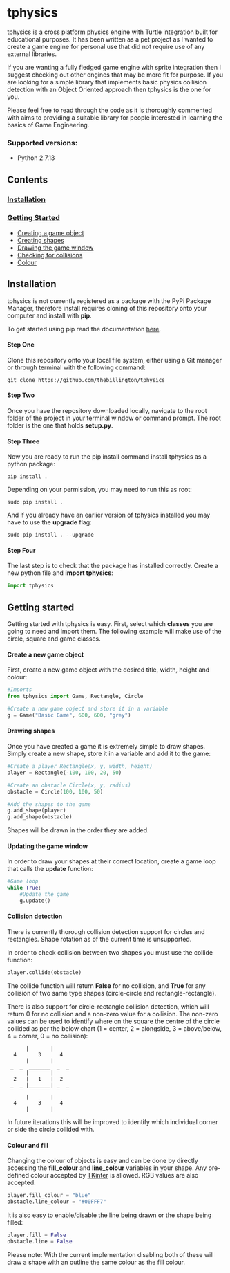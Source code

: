 # tphysics 

tphysics is a cross platform physics engine with Turtle integration built for educational purposes.
It has been written as a pet project as I wanted to create a game engine for personal use that did not require use of any external libraries.

If you are wanting a fully fledged game engine with sprite integration then I suggest checking out other engines that may be more fit for purpose.
If you are looking for a simple library that implements basic physics collision detection with an Object Oriented approach then tphysics is the one for you.

Please feel free to read through the code as it is thoroughly commented with aims to providing a suitable library for people interested in learning the basics of Game Engineering.

### Supported versions:
* Python 2.7.13

## Contents

### [Installation](#install)

### [Getting Started](#getting-started)

* [Creating a game object](#create-a-new-game-object)
* [Creating shapes](#drawing-shapes)
* [Drawing the game window](#updating-the-game-window)
* [Checking for collisions](#collision-detection)
* [Colour](#colour-and-fill)

## Installation

tphysics is not currently registered as a package with the PyPi Package Manager, therefore install requires cloning of this repository onto your computer and install with **pip**.

To get started using pip read the documentation [here](https://pip.pypa.io/en/stable/installing/#do-i-need-to-install-pip).

#### Step One

Clone this repository onto your local file system, either using a Git manager or through terminal with the following command:

```
git clone https://github.com/thebillington/tphysics
```

#### Step Two

Once you have the repository downloaded locally, navigate to the root folder of the project in your terminal window or command prompt. The root folder is the one that holds **setup.py**.

#### Step Three

Now you are ready to run the pip install command install tphysics as a python package:
```
pip install .
```

Depending on your permission, you may need to run this as root:

```
sudo pip install .
```

And if you already have an earlier version of tphysics installed you may have to use the **upgrade** flag:


```
sudo pip install . --upgrade
```

#### Step Four

The last step is to check that the package has installed correctly. Create a new python file and **import tphysics**:

```python
import tphysics
```

## Getting started

Getting started with tphysics is easy. First, select which **classes** you are going to need and import them.
The following example will make use of the circle, square and game classes.

#### Create a new game object

First, create a new game object with the desired title, width, height and colour:

```python
#Imports
from tphysics import Game, Rectangle, Circle

#Create a new game object and store it in a variable
g = Game("Basic Game", 600, 600, "grey")
```

#### Drawing shapes

Once you have created a game it is extremely simple to draw shapes. Simply create a new shape, store it in a variable and add it to the game:

```python
#Create a player Rectangle(x, y, width, height)
player = Rectangle(-100, 100, 20, 50)

#Create an obstacle Circle(x, y, radius)
obstacle = Circle(100, 100, 50)

#Add the shapes to the game
g.add_shape(player)
g.add_shape(obstacle)
```

Shapes will be drawn in the order they are added.

#### Updating the game window

In order to draw your shapes at their correct location, create a game loop that calls the **update** function:

```python
#Game loop
while True:
	#Update the game
	g.update()
```

#### Collision detection

There is currently thorough collision detection support for circles and rectangles. Shape rotation as of the current time is unsupported.

In order to check collision between two shapes you must use the collide function:

```python
player.collide(obstacle)
```

The collide function will return **False** for no collision, and **True** for any collision of two same type shapes (circle-circle and rectangle-rectangle).

There is also support for circle-rectangle collision detection, which will return 0 for no collision and a non-zero value for a collision.
The non-zero values can be used to identify where on the square the centre of the circle collided as per the below chart (1 = center, 2 = alongside, 3 = above/below, 4 = corner, 0 = no collision):

```
      |       |
  4       3      4
      |       |
 _  _  _______  _  _
      |       |
  2   |   1   |  2
 _  _ |_______| _  _
 
      |       |
  4       3      4
      |       |
```

In future iterations this will be improved to identify which individual corner or side the circle collided with.

#### Colour and fill

Changing the colour of objects is easy and can be done by directly accessing the **fill_colour** and **line_colour** variables in your shape.
Any pre-defined colour accepted by [TKinter](https://www.tcl.tk/man/tcl8.4/TkCmd/colors.htm) is allowed. RGB values are also accepted:

```python
player.fill_colour = "blue"
obstacle.line_colour = "#00FFF7"
```

It is also easy to enable/disable the line being drawn or the shape being filled:

```python
player.fill = False
obstacle.line = False
```

Please note: With the current implementation disabling both of these will draw a shape with an outline the same colour as the fill colour.
